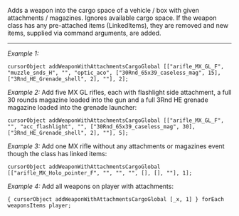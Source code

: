 Adds a weapon into the cargo space of a vehicle / box with given attachments / magazines. Ignores available cargo space. If the weapon class has any pre-attached items (LinkedItems), they are removed and new items, supplied via command arguments, are added.


---
*Example 1:*
```sqf
cursorObject addWeaponWithAttachmentsCargoGlobal [["arifle_MX_GL_F", "muzzle_snds_H", "", "optic_aco", ["30Rnd_65x39_caseless_mag", 15], ["3Rnd_HE_Grenade_shell", 2], ""], 2];
```

*Example 2:*
Add five MX GL rifles, each with flashlight side attachment, a full 30 rounds magazine loaded into the gun and a full 3Rnd HE grenade magazine loaded into the grenade launcher:

```sqf
cursorObject addWeaponWithAttachmentsCargoGlobal [["arifle_MX_GL_F", "", "acc_flashlight", "", ["30Rnd_65x39_caseless_mag", 30], ["3Rnd_HE_Grenade_shell", 2], ""], 5];
```

*Example 3:*
Add one MX rifle without any attachments or magazines event though the class has linked items:

```sqf
cursorObject addWeaponWithAttachmentsCargoGlobal [["arifle_MX_Holo_pointer_F", "", "", "", [], [], ""], 1];
```

*Example 4:*
Add all weapons on player with attachments:

```sqf
{ cursorObject addWeaponWithAttachmentsCargoGlobal [_x, 1] } forEach weaponsItems player;
```